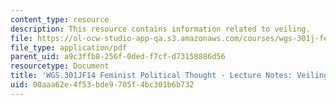 ```yaml
---
content_type: resource
description: This resource contains information related to veiling.
file: https://ol-ocw-studio-app-qa.s3.amazonaws.com/courses/wgs-301j-feminist-thought-fall-2014/00aaa62e4f53bde9705f4bc301b6b732_MITWGS_301JF14_Sess24.pdf
file_type: application/pdf
parent_uid: a9c3ffb8-256f-0ded-f7cf-d73158886d56
resourcetype: Document
title: 'WGS.301JF14 Feminist Political Thought - Lecture Notes: Veiling'
uid: 00aaa62e-4f53-bde9-705f-4bc301b6b732
---
```

